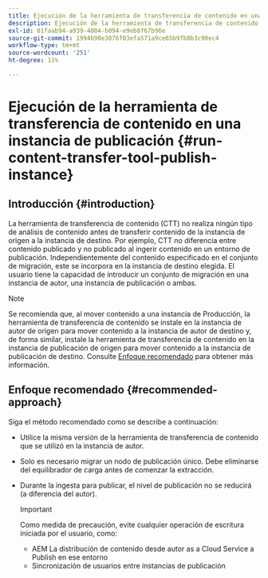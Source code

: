```yaml
---
title: Ejecución de la herramienta de transferencia de contenido en una instancia de publicación
description: Ejecución de la herramienta de transferencia de contenido en una instancia de publicación
exl-id: 01faab94-a939-4004-b094-e9eb8f67b96e
source-git-commit: 1994b90e3876f03efa571a9ce65b9fb8b3c90ec4
workflow-type: tm+mt
source-wordcount: '251'
ht-degree: 11%

---
```


# Ejecución de la herramienta de transferencia de contenido en una instancia de publicación {#run-content-transfer-tool-publish-instance}

## Introducción {#introduction}

La herramienta de transferencia de contenido (CTT) no realiza ningún tipo de análisis de contenido antes de transferir contenido de la instancia de origen a la instancia de destino. Por ejemplo, CTT no diferencia entre contenido publicado y no publicado al ingerir contenido en un entorno de publicación. Independientemente del contenido especificado en el conjunto de migración, este se incorpora en la instancia de destino elegida. El usuario tiene la capacidad de introducir un conjunto de migración en una instancia de autor, una instancia de publicación o ambas.

>[!NOTE]
>Se recomienda que, al mover contenido a una instancia de Producción, la herramienta de transferencia de contenido se instale en la instancia de autor de origen para mover contenido a la instancia de autor de destino y, de forma similar, instale la herramienta de transferencia de contenido en la instancia de publicación de origen para mover contenido a la instancia de publicación de destino. Consulte [Enfoque recomendado](#recommended-approach) para obtener más información.

## Enfoque recomendado {#recommended-approach}

Siga el método recomendado como se describe a continuación:

* Utilice la misma versión de la herramienta de transferencia de contenido que se utilizó en la instancia de autor.

* Solo es necesario migrar un nodo de publicación único. Debe eliminarse del equilibrador de carga antes de comenzar la extracción.

* Durante la ingesta para publicar, el nivel de publicación no se reducirá (a diferencia del autor).

  >[!IMPORTANT]
  >Como medida de precaución, evite cualquier operación de escritura iniciada por el usuario, como:
  > * AEM La distribución de contenido desde autor as a Cloud Service a Publish en ese entorno
  > * Sincronización de usuarios entre instancias de publicación
